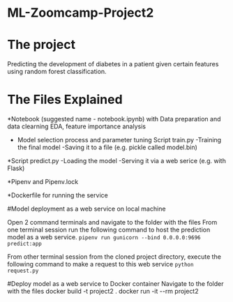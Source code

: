 # ML-Zoomcamp-Project2
# The project
Predicting the development of diabetes in a patient given certain features using random forest classification.

# The Files Explained

*Notebook (suggested name - notebook.ipynb) with
Data preparation and data clearning
EDA, feature importance analysis

* Model selection process and parameter tuning
Script train.py
-Training the final model
-Saving it to a file (e.g. pickle called model.bin)

*Script predict.py 
-Loading the model
-Serving it via a web serice (e.g. with Flask)

*Pipenv and Pipenv.lock

*Dockerfile for running the service

#Model deployment as a web service on local machine

Open 2 command terminals and navigate to the folder with the files
From one terminal session run the following command to host the prediction model as a web service.
```pipenv run gunicorn --bind 0.0.0.0:9696 predict:app```

From other terminal session from the cloned project directory, execute the following command to make a request to this web service
```python request.py```

#Deploy model as a web service to Docker container
Navigate to the folder with the files
docker build -t project2 .
docker run -it --rm project2
